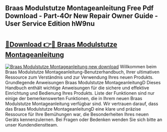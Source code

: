 ## Braas Modulstutze Montageanleitung Free Pdf Download - Part-4Or New Repair Owner Guide - User Service Edition hW9nu

# <h2><a href="http://df88mz.blite.top/?on=Braas+Modulstutze+Montageanleitung">🔗Download 👉🔴 Braas Modulstutze Montageanleitung</a></h2>

[![Braas Modulstutze Montageanleitung new download](https://i.imgur.com/lujVjoI.png)](http://df88mz.blite.top/?on=Braas+Modulstutze+Montageanleitung)
Willkommen beim Braas Modulstutze Montageanleitung-Benutzerhandbuch, Ihrer ultimativen Ressource zum Verständnis und zur Verwendung Ihres neuen Produkts. Grundlegende Anweisungen Braas Modulstutze MontageanleitungD Dieses Handbuch enthält wichtige Anweisungen für die sichere und effektive Einrichtung und Bedienung Ihres Produkts. Liste der Funktionen sind nur einige der bemerkenswerten Funktionen, die in Ihrem neuen Braas Modulstutze Montageanleitung verfügbar sind. Wir vertrauen darauf, dass das Braas Modulstutze MontageanleitungD eine klare und präzise Ressource für Ihre Bemühungen war, die Besonderheiten Ihres neuen Geräts kennenzulernen. Bei Fragen oder Bedenken wenden Sie sich bitte an unser Kundendienstteam.
